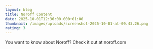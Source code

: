 ```yaml
---
layout: blog
title: Noroff Content
date: 2025-10-01T12:36:00.000+01:00
thumbnail: /images/uploads/screenshot-2025-10-01-at-09.43.26.png
rating: 3
---
```

You want to know about Noroff? Check it out at noroff.com
